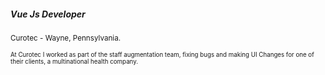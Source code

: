 ##### Vue Js Developer

<small> Curotec - Wayne, Pennsylvania. <small>

At Curotec I worked as part of the staff augmentation team, fixing bugs and making UI Changes for one of their clients, a multinational health company.